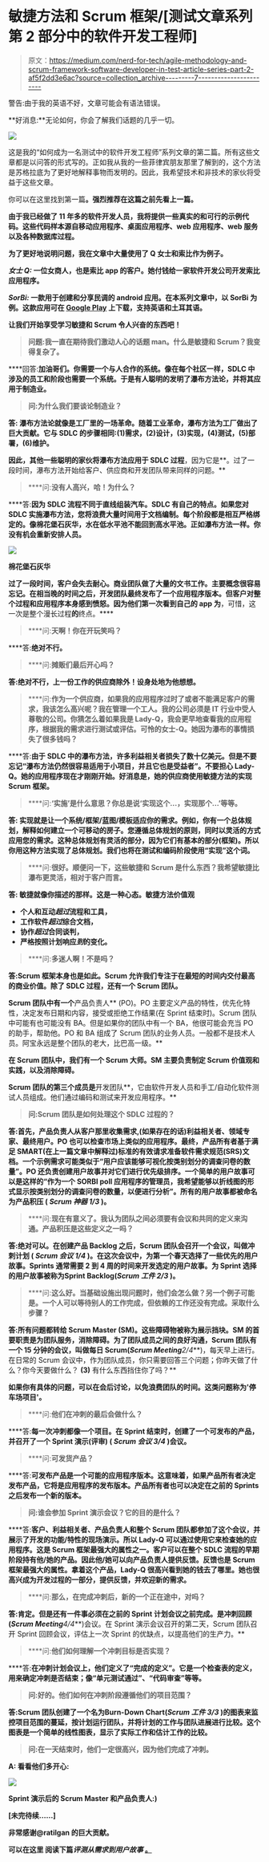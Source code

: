 # 敏捷方法和 Scrum 框架/[测试文章系列第 2 部分中的软件开发工程师]

> 原文：<https://medium.com/nerd-for-tech/agile-methodology-and-scrum-framework-software-developer-in-test-article-series-part-2-af5f2dd3e6ac?source=collection_archive---------7----------------------->

警告:由于我的英语不好，文章可能会有语法错误。

**好消息:**无论如何，你会了解我们话题的几乎一切。

![](img/ec90cf990d925c5276edb63dff76c59e.png)

这是我的“如何成为一名测试中的软件开发工程师”系列文章的第二篇。所有这些文章都是以问答的形式写的。正如我从我的一些菲律宾朋友那里了解到的，这个方法是苏格拉底为了更好地解释事物而发明的。因此，我希望技术和非技术的家伙将受益于这些文章。

你可以在这里找到第一篇[](https://kicchi.medium.com/software-development-lifecycle-sdlc-software-developer-in-test-article-series-part-1-ef381cc896d6)**。强烈推荐在这篇之前先看上一篇。**

**由于我已经做了 11 年多的软件开发人员，我将提供一些真实的和可行的示例代码。这些代码样本源自移动应用程序、桌面应用程序、web 应用程序、web 服务以及各种数据库过程。**

**为了更好地说明问题，我在文章中大量使用了 Q 女士和索比作为例子。**

*****女士 Q:*** 一位女商人，也是索比 app 的客户。她付钱给一家软件开发公司开发索比应用程序。**

*****SorBi:*** 一款用于创建和分享民调的 android 应用。在本系列文章中，以 SorBi 为例。这款应用可在 [**Google Play**](https://play.google.com/store/apps/details?id=com.lespania.sorbi) 上下载，支持英语和土耳其语。**

**让我们开始享受学习敏捷和 Scrum 令人兴奋的东西吧！**

> ****问题**:我一直在期待我们激动人心的话题 man。什么是敏捷和 Scrum？我变得复杂了。**

****回答:**加油哥们。你需要一个与人合作的系统。像在每个社区一样，SDLC 中涉及的员工和阶段也需要一个系统。于是有人聪明的发明了瀑布方法论，并将其应用于制造业。**

> **问:为什么我们要谈论制造业？**

****答:** **瀑布方法论**就像是工厂里的一场革命。随着工业革命，瀑布方法为工厂做出了巨大贡献。它与 SDLC 的步骤相同:(1)需求，(2)设计，(3)实现，(4)测试，(5)部署，(6)维护。**

**因此，其他一些聪明的家伙将瀑布方法应用于 SDLC 过程**，因为它是**。过了一段时间，瀑布方法开始给客户、供应商和开发团队带来同样的问题。**

> ****问:**没有人高兴，哈！为什么？**

****答:**因为 SDLC 流程不同于直线组装汽车。SDLC 有自己的特点。如果您对 SDLC 实施瀑布方法，您将浪费大量时间用于文档编制。每个阶段都是相互严格绑定的。像棉花堡石灰华，水在低水平池不能回到高水平池。正如瀑布方法一样。你没有机会重新安排人员。**

**![](img/e50d305faec6388cb73e189179832992.png)**

**棉花堡石灰华**

**过了一段时间，客户会失去耐心。商业团队做了大量的文书工作。主要概念很容易忘记。在相当晚的时间之后，开发团队最终发布了一个应用程序版本。但客户对整个过程和应用程序本身感到愤怒。因为他们第一次看到自己的 app 为**，可惜，这一次是整个漫长过程**的**终点。****

> ****问:**天啊！你在开玩笑吗？**

****答:**绝对不行。**

> ****问:**摊贩们最后开心吗？**

**答:绝对不行，上一份工作的供应商除外！设身处地为他想想。**

> ****问:**作为一个供应商，如果我的应用程序过时了或者不能满足客户的需求，我该怎么高兴呢？我在管理一个工人。我的公司必须是 IT 行业中受人尊敬的公司。你猜怎么着如果我是 Lady-Q，我会更早地查看我的应用程序，根据我的需求进行测试或评估。可怜的女士-Q。她因为瀑布的事情损失了很多钱吗？**

****答:**由于 SDLC 中的瀑布方法，许多利益相关者损失了数十亿美元。但是不要忘记“瀑布方法仍然很容易适用于小项目，并且它也是受益者”。不要担心 Lady-Q。她的应用程序现在才刚刚开始。好消息是，她的供应商使用敏捷方法的实现 Scrum 框架。**

> ****问:**‘实施’是什么意思？你总是说‘实现这个…，实现那个…’等等。**

****答:** **实现**就是让一个系统/框架/蓝图/模板适应你的需求。例如，你有一个总体规划，解释如何建立一个可移动的房子。您遵循总体规划的原则，同时以灵活的方式应用您的需求。这种总体规划有灵活的部分，因为它们有基本的部分(框架)。所以你用这种方法实现了总体规划。我们也将在测试和编码阶段使用“实现”这个词。**

> ****问:**很好。顺便问一下，这些敏捷和 Scrum 是什么东西？我希望敏捷比瀑布更灵活，相对于客户而言。**

****答:** **敏捷**就像你描述的那样。这是一种心态。敏捷方法价值观**

*   **个人和互动*超过*流程和工具，**
*   **工作软件*超过*综合文档，**
*   **协作*超过*合同谈判，**
*   **严格按照计划响应*到*的变化。**

> ****问:**多迷人啊！不是吗？**

****答:**Scrum 框架**本身也是如此。Scrum 允许我们专注于在最短的时间内交付最高的商业价值。除了 SDLC 过程，还有一个 Scrum 团队。****

**Scrum 团队中有一个**产品负责人** (PO)。PO 主要定义产品的特性，优先化特性，决定发布日期和内容，接受或拒绝工作结果(在 Sprint 结束时)。Scrum 团队中可能有也可能没有 BA。但是如果你的团队中有一个 BA，他很可能会充当 PO 的助手，帮助他。PO 和 BA 组成了 Scrum 团队的业务人员。一般都不是技术人员。阿宝永远是整个团队的老大，比巴高一级。**

**在 Scrum 团队中，我们有一个 Scrum 大师。SM 主要负责制定 Scrum 价值观和实践，以及消除障碍。**

**Scrum 团队的第三个成员是**开发团队**，它由软件开发人员和手工/自动化软件测试人员组成。他们通过编码和测试来开发应用程序。**

> **问:Scrum 团队是如何处理这个 SDLC 过程的？**

****答:**首先，产品负责人从客户那里收集**需求**,(如果存在的话)利益相关者、领域专家、最终用户。PO 也可以检查市场上类似的应用程序。最终，产品所有者基于满足 SMART(在上一篇文章中解释过)标准的有效请求准备软件需求规范(SRS)文档。一个示例需求可能类似于“用户应该能够可视化按类别划分的调查问卷的数量”。PO 还负责创建**用户故事**并对它们进行优先级排序。一个简单的用户故事可以是这样的“作为一个 SORBI poll 应用程序的管理员，我希望能够以折线图的形式显示按类别划分的调查问卷的数量，以便进行分析”。所有的用户故事都被命名为**产品积压** ( *Scrum 神器* ***1/3*** )。**

> ****问:**现在有意义了。我认为团队之间必须要有会议和共同的定义来沟通。产品积压是这些定义之一吗？**

****答:**绝对可以。在创建产品 Backlog 之后，Scrum 团队会召开一个会议，叫做**冲刺计划** ( *Scrum 会议* ***1/4*** )。在这次会议中，为第一个春天选择了一些优先的用户故事。Sprints 通常需要 2 到 4 周的时间来开发选定的用户故事。为 Sprint 选择的用户故事被称为**Sprint Backlog**(*Scrum 工件* ***2/3*** )。**

> ****问:**这么好。当基础设施出现问题时，他们会怎么做？另一个例子可能是。一个人可以等待别人的工作完成，但依赖的工作还没有完成。采取什么步骤？**

****答:**所有问题都转给 Scrum Master (SM)。这些障碍物被称为**展示挡块**。SM 的首要职责是为团队服务，消除障碍。为了团队成员之间的良好沟通，Scrum 团队有一个 15 分钟的会议，叫做**每日 Scrum**(*Scrum Meeting****2/4***)，每天早上进行。在日常的 Scrum 会议中，作为团队成员，你只需要回答三个问题；你昨天做了什么？你今天要做什么？ **(3)** 有什么东西挡住你了吗？**

**如果你有具体的问题，可以在会后讨论，以免浪费团队的时间。这类问题称为'**停车场项目**'。**

> ****问:**他们在冲刺的最后会做什么？**

****答:**每一次冲刺都像一个项目。在 Sprint 结束时，创建了一个可发布的产品，并召开了一个 **Sprint 演示(评审)** ( *Scrum 会议* ***3/4*** )会议。**

> ****问:**可发货产品？**

****答:**可发布产品是一个可能的应用程序版本。这意味着，如果产品所有者决定发布产品，它将是应用程序的发布版本。产品所有者也可以决定在之前的 Sprints 之后发布一个新的版本。**

> **问:谁会参加 Sprint 演示会议？它的目的是什么？**

****答:**客户、利益相关者、产品负责人和整个 Scrum 团队都参加了这个会议，并展示了开发的功能/特性的现场演示。所以 Lady-Q 可以通过使用它来检查她的应用程序。这是 Scrum 框架最强大的属性之一。客户可以在整个 SDLC 流程的早期阶段持有他/她的产品。因此他/她可以向产品负责人提供反馈。反馈也是 Scrum 框架最强大的属性。拿着这个产品，Lady-Q 很高兴看到她的钱去了哪里。她也很高兴成为开发过程的一部分，提供反馈，并欢迎新的需求。**

> ****问:**那么，在完成冲刺后，新的一个正在途中，对吗？**

****答:**肯定。但是还有一件事必须在之前的 Sprint 计划会议之前完成。是**冲刺回顾**(*Scrum Meeting****4/4***)会议。在 Sprint 演示会议召开的第二天，Scrum 团队召开 Sprint 回顾会议，评估上一次 Sprint 的优缺点，以提高他们的生产力。**

> ****问:**他们如何理解一个冲刺目标是否实现？**

****答:**在冲刺计划会议上，他们定义了“**完成**的定义”。它是一个检查表的定义，用来确定冲刺是否结束；像“单元测试通过”、“代码审查”等等。**

> **问:好的。他们如何在冲刺阶段遵循他们的项目范围？**

****答:**Scrum 团队创建了一个名为**Burn-Down Chart**(*Scrum 工件* ***3/3*** )的图表来监控项目范围的蔓延，按计划运行团队，并将计划的工作与团队进展进行比较。这个图表是一个简单的线性图表，显示了实际工作和估计工作的比较。**

> **问:在一天结束时，他们一定很高兴，因为他们完成了冲刺。**

**A: 看看他们多开心:**

**![](img/941cef701b8f714b42426af2c6d8331e.png)**

**Sprint 演示后的 Scrum Master 和产品负责人:)**

**[未完待续……]**

**非常感谢@ratilgan 的巨大贡献。**

**可以在这里 阅读下篇*评测从需求到用户故事* [**。**](https://kicchi.medium.com/evaluation-from-requirement-to-user-story-software-developer-in-test-article-series-part-3-4602ff86959f)**